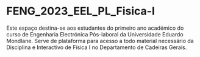 # FENG_2023_EEL_PL_Fisica-I
Este espaço destina-se aos estudantes do primeiro ano académico do curso de Engenharia Electrónica Pós-laboral da Universidade Eduardo Mondlane. Serve de plataforma para acesso a todo material necessário da Disciplina e Interactivo de Física I no Departamento de Cadeiras Gerais.
